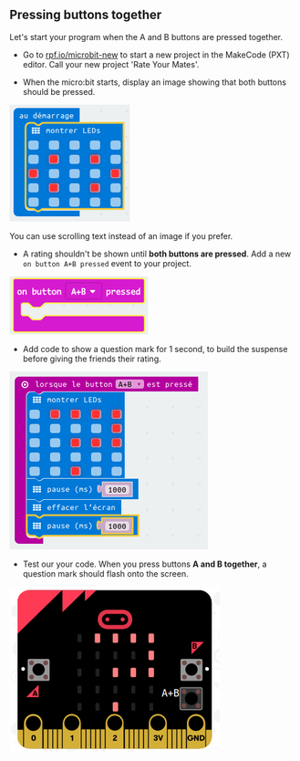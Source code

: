 ## Pressing buttons together

Let's start your program when the A and B buttons are pressed together.

+ Go to <a href="https://rpf.io/microbit-new" target="_blank">rpf.io/microbit-new</a> to start a new project in the MakeCode (PXT) editor. Call your new project 'Rate Your Mates'.

+ When the micro:bit starts, display an image showing that both buttons should be pressed.

![capture d'écran](images/rate-start-img.png)

You can use scrolling text instead of an image if you prefer.

+ A rating shouldn't be shown until **both buttons are pressed**. Add a new `on button A+B pressed` event to your project.

![capture d'écran](images/rate-ab.png)

+ Add code to show a question mark for 1 second, to build the suspense before giving the friends their rating.

![capture d'écran](images/rate-question.png)

+ Test our your code. When you press buttons **A and B together**, a question mark should flash onto the screen.

![capture d'écran](images/rate-question-test.png)